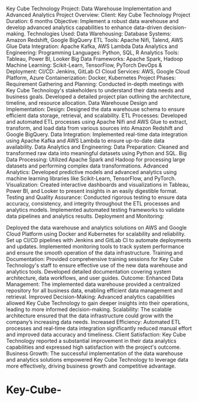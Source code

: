  Key Cube Technology Project: Data Warehouse Implementation and Advanced Analytics Project Overview:
Client: Key Cube Technology
Project Duration: 6 months
Objective: Implement a robust data warehouse and develop advanced analytics capabilities to enhance data-driven decision-making.
Technologies Used:
Data Warehousing:
Database Systems: Amazon Redshift, Google BigQuery ETL Tools: Apache Nifi, Talend, AWS Glue
Data Integration: Apache Kafka, AWS Lambda
Data Analytics and Engineering:
Programming Languages: Python, SQL, R
Analytics Tools: Tableau, Power BI, Looker
Big Data Frameworks: Apache Spark, Hadoop Machine Learning: Scikit-Learn, TensorFlow, PyTorch DevOps & Deployment:
CI/CD: Jenkins, GitLab CI
Cloud Services: AWS, Google Cloud Platform, Azure Containerization: Docker, Kubernetes
Project Phases:
Requirement Gathering and Planning:
Conducted in-depth meetings with Key Cube Technology's stakeholders to understand their data needs and business goals.
Developed a detailed project plan outlining the architecture, timeline, and resource allocation.
Data Warehouse Design and Implementation:
Design: Designed the data warehouse schema to ensure efficient data storage, retrieval, and scalability.
ETL Processes: Developed and automated ETL processes using Apache Nifi and AWS Glue to extract, transform, and load data from various sources into Amazon Redshift and Google BigQuery.
Data Integration: Implemented real-time data integration using Apache Kafka and AWS Lambda to ensure up-to-date data availability.
Data Analytics and Engineering:
Data Preparation: Cleaned and transformed raw data into meaningful datasets using Python and SQL.
Big Data Processing: Utilized Apache Spark and Hadoop for processing large datasets and performing complex data transformations.
Advanced Analytics: Developed predictive models and advanced analytics using machine learning libraries like Scikit-Learn, TensorFlow, and PyTorch.
Visualization: Created interactive dashboards and visualizations in Tableau, Power BI, and Looker to present insights in an easily digestible format.
Testing and Quality Assurance:
Conducted rigorous testing to ensure data accuracy, consistency, and integrity throughout the ETL processes and analytics models.
Implemented automated testing frameworks to validate data pipelines and analytics results.
Deployment and Monitoring:

Deployed the data warehouse and analytics solutions on AWS and Google Cloud Platform using Docker and Kubernetes for scalability and reliability.
Set up CI/CD pipelines with Jenkins and GitLab CI to automate deployments and updates.
Implemented monitoring tools to track system performance and ensure the smooth operation of the data infrastructure.
Training and Documentation:
Provided comprehensive training sessions for Key Cube Technology's staff to ensure effective use of the new data warehouse and analytics tools.
Developed detailed documentation covering system architecture, data workflows, and user guides.
Outcome:
Enhanced Data Management: The implemented data warehouse provided a centralized repository for all business data, enabling efficient data management and retrieval.
Improved Decision-Making: Advanced analytics capabilities allowed Key Cube Technology to gain deeper insights into their operations, leading to more informed decision-making.
Scalability: The scalable architecture ensured that the data infrastructure could grow with the company’s increasing data needs.
Increased Efficiency: Automated ETL processes and real-time data integration significantly reduced manual effort and improved data accuracy and timeliness.
Client Satisfaction: Key Cube Technology reported a substantial improvement in their data analytics capabilities and expressed high satisfaction with the project's outcome.
Business Growth: The successful implementation of the data warehouse and analytics solutions empowered Key Cube Technology to leverage data more effectively, driving business growth and competitive advantage.
# Key-Cube-
